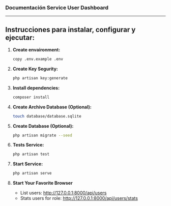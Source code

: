 ### **Documentación Service User Dashboard**
----------
Instrucciones para instalar, configurar y ejecutar:
-----------
1. **Create envaironment:**
   ```bash
   copy .env.example .env
   ```

2. **Create Key Segurity:**
   ```bash
   php artisan key:generate
   ```

3. **Install dependencies:**
   ```bash
   composer install
   ```

4. **Create Archivo Database (Optional):**
   ```bash
   touch database/database.sqlite
   ```

5. **Create Database (Optional):**
   ```bash
   php artisan migrate --seed
   ```

6. **Tests Service:**
   ```bash
   php artisan test
   ```

7. **Start Service:**
   ```bash
   php artisan serve
   ```

8. **Start Your Favorite Browser**
    - List users: http://127.0.0.1:8000/api/users
    - Stats users for role: http://127.0.0.1:8000/api/users/stats







